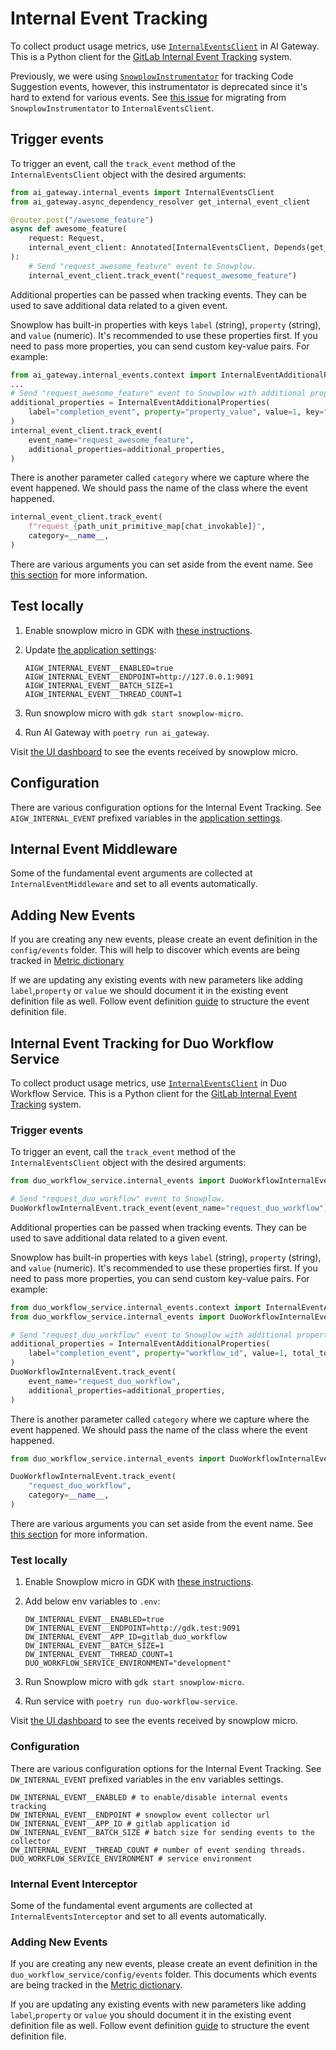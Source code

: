 # Internal Event Tracking

To collect product usage metrics, use [`InternalEventsClient`](https://gitlab.com/gitlab-org/modelops/applied-ml/code-suggestions/ai-assist/-/blob/main/ai_gateway/internal_events/client.py) in AI Gateway.
This is a Python client for the [GitLab Internal Event Tracking](https://docs.gitlab.com/ee/development/internal_analytics/internal_event_instrumentation/quick_start.html) system.

Previously, we were using [`SnowplowInstrumentator`](https://gitlab.com/gitlab-org/modelops/applied-ml/code-suggestions/ai-assist/-/blob/main/ai_gateway/tracking/snowplow.py) for tracking Code Suggestion events, however, this instrumentator is deprecated since it's hard to extend for various events.
See [this issue](https://gitlab.com/gitlab-org/modelops/applied-ml/code-suggestions/ai-assist/-/issues/561) for migrating from `SnowplowInstrumentator` to `InternalEventsClient`.

## Trigger events

To trigger an event, call the `track_event` method of the `InternalEventsClient` object with the desired arguments:

```python
from ai_gateway.internal_events import InternalEventsClient
from ai_gateway.async_dependency_resolver get_internal_event_client

@router.post("/awesome_feature")
async def awesome_feature(
    request: Request,
    internal_event_client: Annotated[InternalEventsClient, Depends(get_internal_event_client)],
):
    # Send "request_awesome_feature" event to Snowplow.
    internal_event_client.track_event("request_awesome_feature")
```

Additional properties can be passed when tracking events. They can be used to save additional data related to a given event.

Snowplow has built-in properties with keys `label` (string), `property` (string), and `value` (numeric). It's recommended to use these properties first. If you need to pass more properties, you can send custom key-value pairs. For example:

```python
from ai_gateway.internal_events.context import InternalEventAdditionalProperties
...
# Send "request_awesome_feature" event to Snowplow with additional properties.
additional_properties = InternalEventAdditionalProperties(
    label="completion_event", property="property_value", value=1, key="value"
)
internal_event_client.track_event(
    event_name="request_awesome_feature",
    additional_properties=additional_properties,
)
```

There is another parameter called `category` where we capture where the event happened. We should pass the name of the class where the event happened.

```python
internal_event_client.track_event(
    f"request_{path_unit_primitive_map[chat_invokable]}",
    category=__name__,
)
```

There are various arguments you can set aside from the event name.
See [this section](https://docs.gitlab.com/ee/development/internal_analytics/internal_event_instrumentation/quick_start.html#trigger-events) for more information.

## Test locally

1. Enable snowplow micro in GDK with [these instructions](https://docs.gitlab.com/ee/development/internal_analytics/internal_event_instrumentation/local_setup_and_debugging.html#snowplow-micro).
1. Update [the application settings](application_settings.md#how-to-update-application-settings):

   ```shell
   AIGW_INTERNAL_EVENT__ENABLED=true
   AIGW_INTERNAL_EVENT__ENDPOINT=http://127.0.0.1:9091
   AIGW_INTERNAL_EVENT__BATCH_SIZE=1
   AIGW_INTERNAL_EVENT__THREAD_COUNT=1
   ```

1. Run snowplow micro with `gdk start snowplow-micro`.
1. Run AI Gateway with `poetry run ai_gateway`.

Visit [the UI dashboard](http://127.0.0.1:9091) to see the events received by snowplow micro.

## Configuration

There are various configuration options for the Internal Event Tracking.
See `AIGW_INTERNAL_EVENT` prefixed variables in the [application settings](application_settings.md#how-to-update-application-settings).

## Internal Event Middleware

Some of the fundamental event arguments are collected at `InternalEventMiddleware` and set to all events automatically.

## Adding New Events

If you are creating any new events, please create an event definition in the  `config/events` folder. This will help to discover which events are being tracked in [Metric dictionary](https://metrics.gitlab.com/events)

If we are updating any existing events with new parameters like adding `label`,`property` or `value` we should document it in the existing event definition file as well. Follow event definition [guide](https://docs.gitlab.com/ee/development/internal_analytics/internal_event_instrumentation/event_definition_guide.html) to structure the event definition file.

## Internal Event Tracking for Duo Workflow Service

To collect product usage metrics, use [`InternalEventsClient`](https://gitlab.com/gitlab-org/duo-workflow/duo-workflow-service/-/blob/main/duo_workflow_service/internal_events/client.py) in Duo Workflow Service.
This is a Python client for the [GitLab Internal Event Tracking](https://docs.gitlab.com/ee/development/internal_analytics/internal_event_instrumentation/quick_start.html) system.

### Trigger events

To trigger an event, call the `track_event` method of the `InternalEventsClient` object with the desired arguments:

```python
from duo_workflow_service.internal_events import DuoWorkflowInternalEvent

# Send "request_duo_workflow" event to Snowplow.
DuoWorkflowInternalEvent.track_event(event_name="request_duo_workflow")
```

Additional properties can be passed when tracking events. They can be used to save additional data related to a given event.

Snowplow has built-in properties with keys `label` (string), `property` (string), and `value` (numeric). It's recommended to use these properties first. If you need to pass more properties, you can send custom key-value pairs. For example:

```python
from duo_workflow_service.internal_events.context import InternalEventAdditionalProperties
from duo_workflow_service.internal_events import DuoWorkflowInternalEvent

# Send "request_duo_workflow" event to Snowplow with additional properties.
additional_properties = InternalEventAdditionalProperties(
    label="completion_event", property="workflow_id", value=1, total_tokens=20
)
DuoWorkflowInternalEvent.track_event(
    event_name="request_duo_workflow",
    additional_properties=additional_properties,
)
```

There is another parameter called `category` where we capture where the event happened. We should pass the name of the class where the event happened.

```python
from duo_workflow_service.internal_events import DuoWorkflowInternalEvent

DuoWorkflowInternalEvent.track_event(
    "request_duo_workflow",
    category=__name__,
)
```

There are various arguments you can set aside from the event name.
See [this section](https://docs.gitlab.com/ee/development/internal_analytics/internal_event_instrumentation/quick_start.html#trigger-events) for more information.

### Test locally

1. Enable Snowplow micro in GDK with [these instructions](https://docs.gitlab.com/ee/development/internal_analytics/internal_event_instrumentation/local_setup_and_debugging.html#snowplow-micro).
1. Add below env variables to `.env`:

   ```shell
   DW_INTERNAL_EVENT__ENABLED=true
   DW_INTERNAL_EVENT__ENDPOINT=http://gdk.test:9091
   DW_INTERNAL_EVENT__APP_ID=gitlab_duo_workflow
   DW_INTERNAL_EVENT__BATCH_SIZE=1
   DW_INTERNAL_EVENT__THREAD_COUNT=1
   DUO_WORKFLOW_SERVICE_ENVIRONMENT="development"
   ```

1. Run Snowplow micro with `gdk start snowplow-micro`.
1. Run service with `poetry run duo-workflow-service`.

Visit [the UI dashboard](http://gdk.test:9091) to see the events received by snowplow micro.

### Configuration

There are various configuration options for the Internal Event Tracking.
See `DW_INTERNAL_EVENT` prefixed variables in the env variables settings.

```plaintext
DW_INTERNAL_EVENT__ENABLED # to enable/disable internal events tracking
DW_INTERNAL_EVENT__ENDPOINT # snowplow event collector url
DW_INTERNAL_EVENT__APP_ID # gitlab application id
DW_INTERNAL_EVENT__BATCH_SIZE # batch size for sending events to the collector
DW_INTERNAL_EVENT__THREAD_COUNT # number of event sending threads.
DUO_WORKFLOW_SERVICE_ENVIRONMENT # service environment
```

### Internal Event Interceptor

Some of the fundamental event arguments are collected at `InternalEventsInterceptor` and set to all events automatically.

### Adding New Events

If you are creating any new events, please create an event definition in the `duo_workflow_service/config/events` folder. This documents which events are being tracked in the [Metric dictionary](https://metrics.gitlab.com/events).

If you are updating any existing events with new parameters like adding `label`,`property` or `value` you should document it in the existing event definition file as well. Follow event definition [guide](https://docs.gitlab.com/ee/development/internal_analytics/internal_event_instrumentation/event_definition_guide.html) to structure the event definition file.
